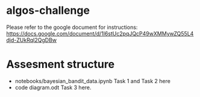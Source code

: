 # algos-challenge

Please refer to the google document for instructions: https://docs.google.com/document/d/1l6stUc2pqJQcP49wXMMywZQ55L4djd-ZUkRqI2QgDBw

# Assesment structure
- notebooks/bayesian_bandit_data.ipynb Task 1 and Task 2 here
- code diagram.odt Task 3 here. 